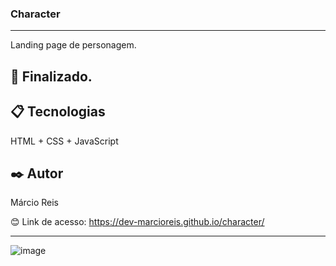 ### Character

---

Landing page de personagem.

## 🚀 Finalizado.

## 📋 Tecnologias
HTML + CSS + JavaScript

## ✒️ Autor
Márcio Reis

😊 Link de acesso: https://dev-marcioreis.github.io/character/

---
![image](https://user-images.githubusercontent.com/122680054/212681945-9e8490f5-b174-4bba-b515-2ac80867255d.png)
